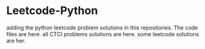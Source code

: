 # Leetcode-Python
adding the python leetcode problem solutions in this repositories. 
The code files are here.
all CTCI problems solutions are here.
some leetcode solutions are her.





















































































































































































































































































































































































































































































































































































































